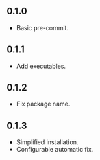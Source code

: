 ## 0.1.0

- Basic pre-commit.

## 0.1.1

- Add executables.

## 0.1.2

- Fix package name.

## 0.1.3

- Simplified installation.
- Configurable automatic fix.
